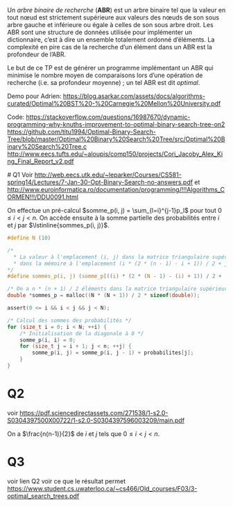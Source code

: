 Un _arbre binaire de recherche_ (**ABR**) est un arbre binaire tel que la valeur en tout nœud est strictement supérieure aux valeurs des nœuds de son sous arbre gauche et inférieure ou égale à celles de son sous arbre droit.
Les ABR sont une structure de données utilisée pour implémenter un dictionnaire, c’est à dire un ensemble totalement ordonné d’éléments. La complexité en pire cas de la recherche d’un élément dans un ABR est la profondeur de l’ABR.

Le but de ce TP est de générer un programme implémentant un ABR qui minimise le nombre moyen de
comparaisons lors d’une opération de recherche (i.e. sa profondeur moyenne) ; un tel ABR est dit _optimal_.

Demo pour Adrien: https://blog.asarkar.com/assets/docs/algorithms-curated/Optimal%20BST%20-%20Carnegie%20Mellon%20University.pdf

Code: https://stackoverflow.com/questions/16987670/dynamic-programming-why-knuths-improvement-to-optimal-binary-search-tree-on2
https://github.com/titu1994/Optimal-Binary-Search-Tree/blob/master/Optimal%20Binary%20Search%20Tree/src/Optimal%20Binary%20Search%20Tree.c
http://www.eecs.tufts.edu/~aloupis/comp150/projects/Cori_Jacoby_Alex_King_Final_Report_v2.pdf


# Q1
Voir http://web.eecs.utk.edu/~leparker/Courses/CS581-spring14/Lectures/7-Jan-30-Opt-Binary-Search-no-answers.pdf et http://www.euroinformatica.ro/documentation/programming/!!!Algorithms_CORMEN!!!/DDU0091.html

On effectue un pré-calcul $somme_p(i, j) = \sum_{l=i}^{j-1}p_l$ pour tout $0 \leq i < j < n$. On accède ensuite à la somme partielle des probabilités entre $i$ et $j$ par $\lstinline{sommes_p(i, j)}$.

```C
#define N (10)

/* 
  * La valeur à l'emplacement (i, j) dans la matrice triangulaire supérieure se trouve 
  * dans la mémoire à l'emplacement (i * (2 * (n - 1) - i + 1)) / 2 + j.
*/
#define sommes_p(i, j) (somme_p[((i) * (2 * (N - 1) - (i) + 1)) / 2 + (j)])

/* On a n * (n + 1) / 2 éléments dans la matrice triangulaire supérieure avec la diagonale centrale nulle */
double *sommes_p = malloc((N * (N + 1)) / 2 * sizeof(double));

assert(0 <= i && i < j && j < N);

/* Calcul des sommes des probabilités */
for (size_t i = 0; i < N; ++i) {
    /* Initialisation de la diagonale à 0 */
    somme_p(i, i) = 0;
    for (size_t j = i + 1; j < n; ++j) {
	    somme_p(i, j) = somme_p(i, j - 1) + probabilites[j];
    }
}
```

# Q2
voir https://pdf.sciencedirectassets.com/271538/1-s2.0-S0304397500X00722/1-s2.0-S0304397596003209/main.pdf

On a $\frac{n(n-1)}{2}$ de $i$ et $j$ tels que $0 \leq i < j < n$.

# Q3
voir lien Q2
voir ce que le résultat permet https://www.student.cs.uwaterloo.ca/~cs466/Old_courses/F03/3-optimal_search_trees.pdf
